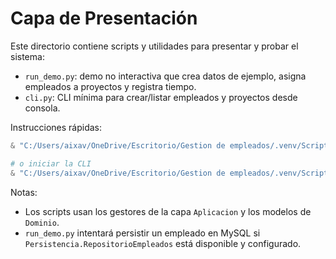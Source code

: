 # Capa de Presentación

Este directorio contiene scripts y utilidades para presentar y probar el sistema:

- `run_demo.py`: demo no interactiva que crea datos de ejemplo, asigna empleados a proyectos y registra tiempo.
- `cli.py`: CLI mínima para crear/listar empleados y proyectos desde consola.

Instrucciones rápidas:

```powershell
& "C:/Users/aixav/OneDrive/Escritorio/Gestion de empleados/.venv/Scripts/python.exe" "c:/Users/aixav/OneDrive/Escritorio/Gestion de empleados/Presentacion/run_demo.py"

# o iniciar la CLI
& "C:/Users/aixav/OneDrive/Escritorio/Gestion de empleados/.venv/Scripts/python.exe" "c:/Users/aixav/OneDrive/Escritorio/Gestion de empleados/Presentacion/cli.py"
```

Notas:
- Los scripts usan los gestores de la capa `Aplicacion` y los modelos de `Dominio`.
- `run_demo.py` intentará persistir un empleado en MySQL si `Persistencia.RepositorioEmpleados` está disponible y configurado.
